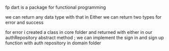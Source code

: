 fp dart is a package for functional programming 

we can return any data type with that 
in Either we can return two types for error and success

for error i created a class in core folder and returned with either in our authRepository abstract method ;
we can implement the sign in and sign up function with auth repository in domain folder

